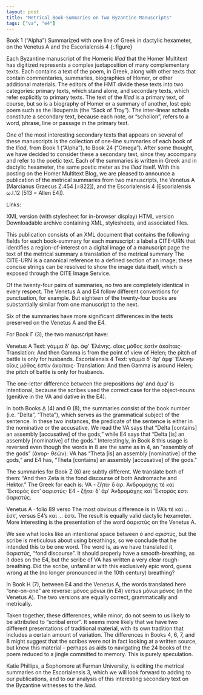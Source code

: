 ```yaml
---
layout: post
title: "Metrical Book-Summaries on Two Byzantine Manuscripts"
tags: ["va", "e4"]
---
```



Book 1 (“Alpha”) Summarized with one line of Greek in dactylic hexameter,
on the Venetus A and the Escorialensis 4
{:.figure}


Each Byzantine manuscript of the Homeric *Iliad* that the Homer Multitext has digitized represents a complex juxtaposition of many complementary texts. Each contains a text of the poem, in Greek, along with other texts that contain commentaries, summaries, biographies of Homer, or other additional materials. The editors of the HMT divide these texts into two categories: primary texts, which stand alone, and secondary texts, which refer explicitly to primary texts. The text of the *Iliad* is a primary text, of course, but so is a biography of Homer or a summary of another, lost epic poem such as the Ilioupersis (the “Sack of Troy”). The inter-linear scholia constitute a secondary text, because each note, or “scholion”, refers to a word, phrase, line or passage in the primary text.

One of the most interesting secondary texts that appears on several of these manuscripts is the collection of one-line summaries of each book of the *Iliad*, from Book 1 (“Alpha”), to Book 24 (“Omega”). After some thought, we have decided to consider these a secondary text, since they accompany and refer to the poetic text. Each of the summaries is written in Greek and in dactylic hexameter, the same poetic meter as the *Iliad* itself. With this posting on the Homer Multitext Blog, we are pleased to announce a publication of the metrical summaries from two manuscripts, the Venetus A (Marcianus Graecus Z.454 [=822]), and the Escorialensis 4 (Escorialensis ω.I.12 [513 = Allen E4]).

Links:

XML version (with stylesheet for in-browser display)
HTML version
Downloadable archive containing XML, stylesheets, and associated files.


This publication consists of an XML document that contains the following fields for each book-summary for each manuscript:
a label
a CITE-URN that identifies a region-of-interest on a digital image of a manuscript page
the text of the metrical summary
a translation of the metrical summary
The CITE-URN is a canonical reference to a defined section of an image; these concise strings can be resolved to show the image data itself, which is exposed through the CITE Image Service.

Of the twenty-four pairs of summaries, no two are completely identical in every respect. The Venetus A and E4 follow different conventions for punctuation, for example. But eighteen of the twenty-four books are substantially similar from one manuscript to the next.

Six of the summaries have more significant differences in the texts preserved on the Venetus A and the E4.

For Book Γ (3), the two manuscript have:

Venetus A
Text: γάμμα δ’ ἄρ. ἀφ’ Ἑλένης. οἴοις μόθος ἐστὶν ἀκοίταις·
Translation: And then Gamma is from the point of view of Helen; the pitch of battle is only for husbands.
Escorialensis 4
Text: γάμμα δ’ ἄρ’ ἀμφ’ Ἑλένηι· οἴοις μόθος ἐστὶν ἀκοίταις·
Translation: And then Gamma is around Helen; the pitch of battle is only for husbands.


The one-letter difference between the prepositions ἀφ’  and ἀμφ’ is intentional, because the scribes used the correct case for the object-nouns (genitive in the VA and dative in the E4).

In both Books Δ (4) and Θ (8), the summaries consist of the book number (i.e. “Delta”, “Theta”), which serves as the grammatical subject of the sentence. In these two instances, the predicate of the sentence is either in the nominative or the accusative. We read the VA says that “Delta [contains] an assembly [accusative] of the gods,” while E4 says that “Delta [is] an assembly [nominative] of the gods.” Interestingly, in Book 8 this usage is reversed even though the words in 8 are the same as in 4, an “assembly of the gods” (ἀγορ- θεῶν): VA has “Theta [is] an assembly [nominative] of the gods,” and E4 has, “Theta [contains] an assembly [accusative] of the gods.”

The summaries for Book Ζ (6) are subtly different. We translate both of them:
“And then Zeta is the fond discourse of both Andromache and Hektor.”
The Greek for each is:
VA - ζῆτα· δ ὰρ. Ἀνδρομάχης τὲ καὶ Ἕκτορός ἐστ’ ὁαριστύς·
E4 - ζῆτα· δ’ ἄρ’ Ἀνδρομάχης καὶ Ἕκτορός ἐστι ὀαριστύς.

Venetus A · folio 89 verso
The most obvious difference is in VA’s τὲ καὶ … ἐστ’, versus E4’s καὶ … ἐστι. The result is equally valid dactylic hexameter. More interesting is the presentation of the word ὀαριστύς on the Venetus A.

We see what looks like an intentional space between ὁ and αριστύς, but the scribe is meticulous about using breathings, so we conclude that he intended this to be one word. The word is, as we have translated it, ὀαριστύς, “fond discourse”. It should properly have a smooth-breathing, as it does on the E4, but the scribe of VA has written a very clear rough-breathing. Did the scribe, unfamiliar with this exclusively epic word, guess wrong at the (no longer pronounced in the 10th century) breathing?

In Book Η (7), between E4 and the Venetus A, the words translated here “one-on-one” are reverse: μόνος μόνωι (in E4) versus μόνωι μόνος (in the Venetus A). The two versions are equally correct, grammatically and metrically.

Taken together, these differences, while minor, do not seem to us likely to be attributed to “scribal error”. It seems more likely that we have two different presentations of traditional material, with its own tradition that includes a certain amount of variation. The differences in Books 4, 6, 7, and 8 might suggest that the scribes were not in fact looking at a written source, but knew this material – perhaps as aids to navigating the 24 books of the poem reduced to a jingle committed to memory. This is purely speculation.

Katie Phillips, a Sophomore at Furman University, is editing the metrical summaries on the Escorialensis 3, which we will look forward to adding to our publications, and to our analysis of this interesting secondary text on the Byzantine witnesses to the *Iliad*.
